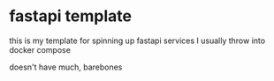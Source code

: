 # fastapi template

this is my template for spinning up fastapi services I usually throw into docker compose

doesn't have much, barebones